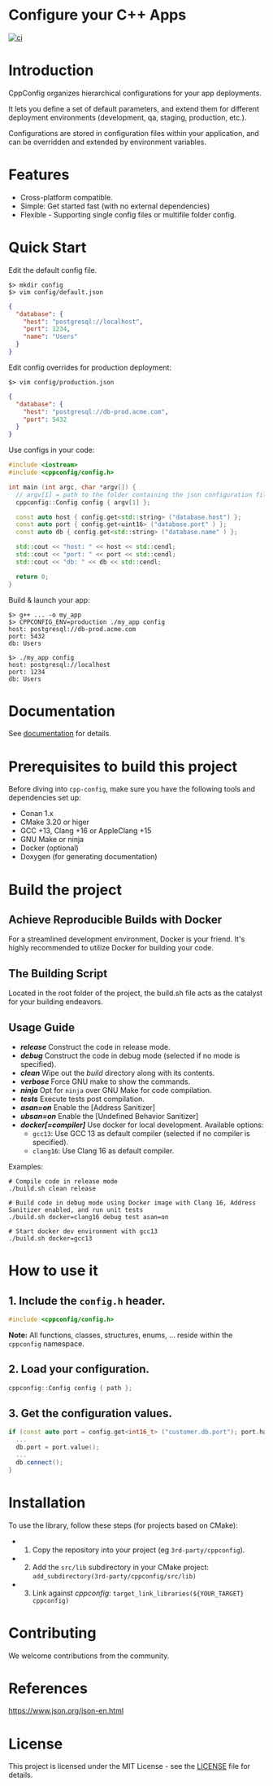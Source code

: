 Configure your C++ Apps
=======================

[![ci](https://github.com/c-carrasco/cppconfig/actions/workflows/main.yml/badge.svg)](https://github.com/c-carrasco/cppconfig/actions/workflows/main.yml)

# Introduction

CppConfig organizes hierarchical configurations for your app deployments.

It lets you define a set of default parameters, and extend them for different deployment environments (development, qa, staging, production, etc.).

Configurations are stored in configuration files within your application, and can be overridden and extended by environment variables.

# Features

- Cross-platform compatible.
- Simple: Get started fast (with no external dependencies)
- Flexible - Supporting single config files or multifile folder config.

# Quick Start

Edit the default config file.

```SHELL
$> mkdir config
$> vim config/default.json
```

```JSON
{
  "database": {
    "host": "postgresql://localhost",
    "port": 1234,
    "name": "Users"
  }
}
```

Edit config overrides for production deployment:

```SHELL
$> vim config/production.json
```

```JSON
{
  "database": {
    "host": "postgresql://db-prod.acme.com",
    "port": 5432
  }
}
```

Use configs in your code:

```CPP
#include <iostream>
#include <cppconfig/config.h>

int main (int argc, char *argv[]) {
  // argv[1] = path to the folder containing the json configuration files.
  cppconfig::Config config { argv[1] };

  const auto host { config.get<std::string> ("database.host") };
  const auto port { config.get<uint16> ("database.port" ) };
  const auto db { config.get<std::string> ("database.name" ) };

  std::cout << "host: " << host << std::cendl;
  std::cout << "port: " << port << std::cendl;
  std::cout << "db: " << db << std::cendl;

  return 0;
}
```

Build & launch your app:

```SHELL
$> g++ ... -o my_app
$> CPPCONFIG_ENV=production ./my_app config
host: postgresql://db-prod.acme.com
port: 5432
db: Users

$> ./my_app config
host: postgresql://localhost
port: 1234
db: Users
```

# Documentation

See [documentation](https://c-carrasco.github.io/cppconfig/) for details.

# Prerequisites to build this project

Before diving into `cpp-config`, make sure you have the following tools and dependencies set up:

- Conan 1.x
- CMake 3.20 or higer
- GCC +13, Clang +16 or AppleClang +15
- GNU Make or ninja
- Docker (optional)
- Doxygen (for generating documentation)

# Build the project

## Achieve Reproducible Builds with Docker

For a streamlined development environment, Docker is your friend. It's highly recommended to utilize Docker for building your code.

## The Building Script

Located in the root folder of the project, the build.sh file acts as the catalyst for your building endeavors.

**Usage Guide**
---------------
* **_release_**
Construct the code in release mode.
* **_debug_**
Construct the code in debug mode (selected if no mode is specified).
* **_clean_**
Wipe out the _build_ directory along with its contents.
* **_verbose_**
Force GNU make to show the commands.
* **_ninja_**
Opt for `ninja` over GNU Make for code compilation.
* **_tests_**
Execute tests post compilation.
* **_asan=on_**
Enable the [Address Sanitizer]
* **_ubsan=on_**
Enable the [Undefined Behavior Sanitizer]
* **_docker[=compiler]_**
Use docker for local development.
  Available options:
    - `gcc13`: Use GCC 13 as default compiler (selected if no compiler is specified).
    - `clang16`: Use Clang 16 as default compiler.

Examples:

```
# Compile code in release mode
./build.sh clean release

# Build code in debug mode using Docker image with Clang 16, Address Sanitizer enabled, and run unit tests
./build.sh docker=clang16 debug test asan=on

# Start docker dev environment with gcc13
./build.sh docker=gcc13
```

# How to use it

## 1. Include the `config.h` header.

```CPP
#include <cppconfig/config.h>
```

**Note:** All functions, classes, structures, enums, ...  reside within the `cppconfig` namespace.

## 2. Load your configuration.

```CPP
cppconfig::Config config { path };
```

## 3. Get the configuration values.

```CPP
if (const auto port = config.get<int16_t> ("customer.db.port"); port.has_value()) {
  ...
  db.port = port.value();
  ...
  db.connect();
}
```

# Installation

To use the library, follow these steps (for projects based on CMake):

- 1. Copy the repository into your project (eg `3rd-party/cppconfig`).
- 2. Add the `src/lib` subdirectory in your CMake project: `add_subdirectory(3rd-party/cppconfig/src/lib)`
- 3. Link against _cppconfig_: `target_link_libraries(${YOUR_TARGET} cppconfig)`

# Contributing

We welcome contributions from the community.

# References

https://www.json.org/json-en.html

# License
This project is licensed under the MIT License - see the [LICENSE](./LICENSE) file for details.